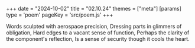 +++
date = "2024-10-02"
title = "02.10.24"
themes = ["meta"]
[params]
  type = 'poem'
  pageKey = 'src/poem.js'
+++

Words sculpted with aerospace precision,
Dressing parts in glimmers of obligation,
Hard edges to a vacant sense of function,
Perhaps the clarity of the component's reflection,
Is a sense of security though it cools the heart.
